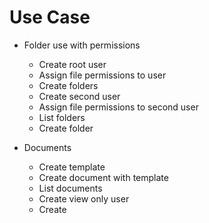# Use Case

* Folder use with permissions
  * Create root user
  * Assign file permissions to user
  * Create folders
  * Create second user
  * Assign file permissions to second user
  * List folders
  * Create folder

* Documents
  * Create template
  * Create document with template
  * List documents
  * Create view only user
  * Create 
